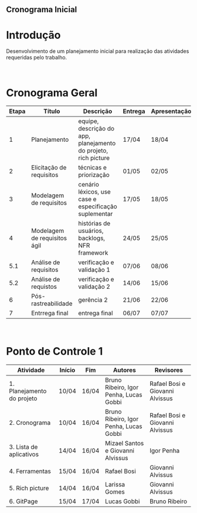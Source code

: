 ## Cronograma Inicial
# Introdução
Desenvolvimento de um planejamento inicial para realização das atividades requeridas pelo trabalho.

<br>

# Cronograma Geral
| Etapa | Título | Descrição | Entrega | Apresentação |
|-------|--------|-----------|---------|--------------|
|   1   | Planejamento | equipe, descrição do app, planejamento do projeto, rich picture | 17/04 | 18/04 |
|   2   | Elicitação de requisitos | técnicas e priorização | 01/05 | 02/05 |
|   3   | Modelagem de requisitos | cenário léxicos, use case e especificação suplementar | 17/05 | 18/05 |
|   4   | Modelagem de requisitos ágil | histórias de usuários, backlogs, NFR framework | 24/05 | 25/05 |
|   5.1 | Análise de requisitos | verificação e validação 1 | 07/06 | 08/06 |
|   5.2 | Análise de requistos  | verificação e validação 2 | 14/06 | 15/06 |
|   6   | Pós-rastreabilidade | gerência 2 | 21/06 | 22/06 |
|   7   | Entrrega final | entrega final | 06/07 | 07/07 |

<br>

# Ponto de Controle 1
| Atividade | Início | Fim | Autores | Revisores |
|-----------|---------|---------|---------|-----------|
| 1. Planejamento do projeto | 10/04 | 16/04 | Bruno Ribeiro, Igor Penha, Lucas Gobbi | Rafael Bosi e Giovanni Alvissus |
| 2. Cronograma |  10/04 | 16/04 | Bruno Ribeiro, Igor Penha, Lucas Gobbi | Rafael Bosi e Giovanni Alvissus |
| 3. Lista de aplicativos | 14/04 | 16/04 | Mizael Santos e Giovanni Alvissus | Igor Penha |
| 4. Ferramentas | 15/04 | 16/04 | Rafael Bosi | Giovanni Alvissus |
| 5. Rich picture | 14/04 | 16/04 | Larissa Gomes | Giovanni Alvissus |
| 6. GitPage | 15/04 | 17/04 | Lucas Gobbi | Bruno Ribeiro |
